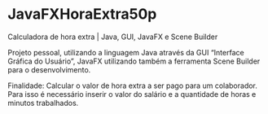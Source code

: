 # JavaFXHoraExtra50p
Calculadora de hora extra | Java, GUI, JavaFX e Scene Builder

Projeto pessoal, utilizando a linguagem Java através da GUI “Interface Gráfica do Usuário”, JavaFX utilizando também a ferramenta Scene Builder para o desenvolvimento.

Finalidade: Calcular o valor de hora extra a ser pago para um colaborador. Para isso é necessário inserir o valor do salário e a quantidade de horas e minutos trabalhados.
